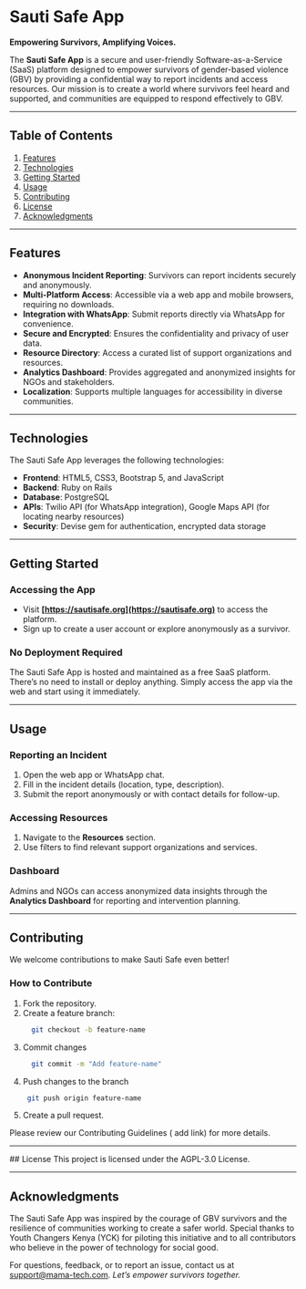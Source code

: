 # Sauti Safe App  

**Empowering Survivors, Amplifying Voices.**  

The **Sauti Safe App** is a secure and user-friendly Software-as-a-Service (SaaS) platform designed to empower survivors of gender-based violence (GBV) by providing a confidential way to report incidents and access resources. Our mission is to create a world where survivors feel heard and supported, and communities are equipped to respond effectively to GBV.  

---

## Table of Contents  
1. [Features](#features)  
2. [Technologies](#technologies)  
3. [Getting Started](#getting-started)  
4. [Usage](#usage)  
5. [Contributing](#contributing)  
6. [License](#license)  
7. [Acknowledgments](#acknowledgments)  

---

## Features  
- **Anonymous Incident Reporting**: Survivors can report incidents securely and anonymously.  
- **Multi-Platform Access**: Accessible via a web app and mobile browsers, requiring no downloads.  
- **Integration with WhatsApp**: Submit reports directly via WhatsApp for convenience.  
- **Secure and Encrypted**: Ensures the confidentiality and privacy of user data.  
- **Resource Directory**: Access a curated list of support organizations and resources.  
- **Analytics Dashboard**: Provides aggregated and anonymized insights for NGOs and stakeholders.  
- **Localization**: Supports multiple languages for accessibility in diverse communities.  

---

## Technologies  
The Sauti Safe App leverages the following technologies:  
- **Frontend**: HTML5, CSS3, Bootstrap 5, and JavaScript  
- **Backend**: Ruby on Rails  
- **Database**: PostgreSQL  
- **APIs**: Twilio API (for WhatsApp integration), Google Maps API (for locating nearby resources)  
- **Security**: Devise gem for authentication, encrypted data storage  

---

## Getting Started  

### Accessing the App  
- Visit **[https://sautisafe.org](https://sautisafe.org)** to access the platform.  
- Sign up to create a user account or explore anonymously as a survivor.  

### No Deployment Required  
The Sauti Safe App is hosted and maintained as a free SaaS platform. There’s no need to install or deploy anything. Simply access the app via the web and start using it immediately.  

---

## Usage  
### Reporting an Incident  
1. Open the web app or WhatsApp chat.  
2. Fill in the incident details (location, type, description).  
3. Submit the report anonymously or with contact details for follow-up.  

### Accessing Resources  
1. Navigate to the **Resources** section.  
2. Use filters to find relevant support organizations and services.  

### Dashboard  
Admins and NGOs can access anonymized data insights through the **Analytics Dashboard** for reporting and intervention planning.  

---

## Contributing  
We welcome contributions to make Sauti Safe even better!  

### How to Contribute  
1. Fork the repository.
3. Create a feature branch:  
    ```bash
      git checkout -b feature-name

4. Commit changes
    ```bash
      git commit -m "Add feature-name" 

5. Push changes to the branch
     ```bash 
      git push origin feature-name  

6. Create a pull request.

Please review our Contributing Guidelines ( add link) for more details.

---

## License
This project is licensed under the AGPL-3.0 License.

---

## Acknowledgments
The Sauti Safe App was inspired by the courage of GBV survivors and the resilience of communities working to create a safer world. Special thanks to Youth Changers Kenya (YCK) for piloting this initiative and to all contributors who believe in the power of technology for social good.

For questions, feedback, or to report an issue, contact us at support@mama-tech.com.
*Let’s empower survivors together.*
